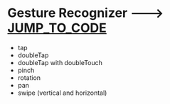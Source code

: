 # Gesture Recognizer ---> [JUMP_TO_CODE](https://github.com/dimatarelkin/Gesture_test/blob/master/Gesture_test/Gesture_test/ViewController.m)
- tap
- doubleTap
- doubleTap with doubleTouch
- pinch
- rotation
- pan
- swipe (vertical and horizontal)
